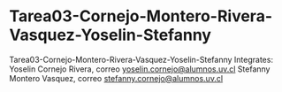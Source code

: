# Tarea03-Cornejo-Montero-Rivera-Vasquez-Yoselin-Stefanny
Tarea03-Cornejo-Montero-Rivera-Vasquez-Yoselin-Stefanny
Integrates: Yoselin Cornejo Rivera, correo yoselin.cornejo@alumnos.uv.cl
            Stefanny Montero Vasquez, correo stefanny.cornejo@alumnos.uv.cl
